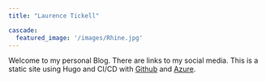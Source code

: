 ```yaml
---
title: "Laurence Tickell"

cascade:
  featured_image: '/images/Rhine.jpg'
---
```

Welcome to my personal Blog.
There are links to my social media. 
This is a static site using Hugo and CI/CD with [Github](https://github.com/lazmac3) and [Azure](https://azure.microsoft.com/en-gb).
